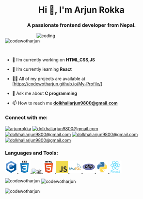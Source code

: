 <h1 align="center">Hi 👋, I'm Arjun Rokka</h1>
<h3 align="center">A passionate frontend developer from Nepal.</h3>
<img align="right" alt="coding" width="400" src="https://cdn.dribbble.com/users/1162077/screenshots/3848914/programmer.gif">

<p align="left"> <img src="https://komarev.com/ghpvc/?username=codewotharjun&label=Profile%20views&color=0e75b6&style=flat" alt="codewotharjun" /> </p>

<p align="left"> <a href="https://twitter.com/" target="blank"><img src="https://img.shields.io/twitter/follow/?logo=twitter&style=for-the-badge" alt="" /></a> </p>

- 🔭 I’m currently working on **HTML,CSS,JS**

- 🌱 I’m currently learning **React**

- 👨‍💻 All of my projects are available at [https://codewotharjun.github.io/My-Profile/]

- 💬 Ask me about **C programming**

- 📫 How to reach me **dolkhaliarjun9800@gmail.com**

<h3 align="left">Connect with me:</h3>
<p align="left">
<a href="https://www.facebook.com/arjun.rokka.188" target="blank"><img align="center" src="https://raw.githubusercontent.com/rahuldkjain/github-profile-readme-generator/master/src/images/icons/Social/facebook.svg" alt="arjunrokka" height="30" width="40" /></a>
<a href="https://www.hackerrank.com/dolkhaliarjun9800@gmail.com" target="blank"><img align="center" src="https://raw.githubusercontent.com/rahuldkjain/github-profile-readme-generator/master/src/images/icons/Social/hackerrank.svg" alt="dolkhaliarjun9800@gmail.com" height="30" width="40" /></a>
<a href="https://codeforces.com/profile/dolkhaliarjun9800@gmail.com" target="blank"><img align="center" src="https://raw.githubusercontent.com/rahuldkjain/github-profile-readme-generator/master/src/images/icons/Social/codeforces.svg" alt="dolkhaliarjun9800@gmail.com" height="30" width="40" /></a>
<a href="https://www.leetcode.com/dolkhaliarjun9800@gmail.com" target="blank"><img align="center" src="https://raw.githubusercontent.com/rahuldkjain/github-profile-readme-generator/master/src/images/icons/Social/leet-code.svg" alt="dolkhaliarjun9800@gmail.com" height="30" width="40" /></a>
<a href="https://www.hackerearth.com/dolkhaliarjun9800@gmail.com" target="blank"><img align="center" src="https://raw.githubusercontent.com/rahuldkjain/github-profile-readme-generator/master/src/images/icons/Social/hackerearth.svg" alt="dolkhaliarjun9800@gmail.com" height="30" width="40" /></a>
</p>

<h3 align="left">Languages and Tools:</h3>
<p align="left"> <a href="https://www.cprogramming.com/" target="_blank" rel="noreferrer"> <img src="https://raw.githubusercontent.com/devicons/devicon/master/icons/c/c-original.svg" alt="c" width="40" height="40"/> </a> <a href="https://www.w3schools.com/css/" target="_blank" rel="noreferrer"> <img src="https://raw.githubusercontent.com/devicons/devicon/master/icons/css3/css3-original-wordmark.svg" alt="css3" width="40" height="40"/> </a> <a href="https://git-scm.com/" target="_blank" rel="noreferrer"> <img src="https://www.vectorlogo.zone/logos/git-scm/git-scm-icon.svg" alt="git" width="40" height="40"/> </a> <a href="https://www.w3.org/html/" target="_blank" rel="noreferrer"> <img src="https://raw.githubusercontent.com/devicons/devicon/master/icons/html5/html5-original-wordmark.svg" alt="html5" width="40" height="40"/> </a> <a href="https://developer.mozilla.org/en-US/docs/Web/JavaScript" target="_blank" rel="noreferrer"> <img src="https://raw.githubusercontent.com/devicons/devicon/master/icons/javascript/javascript-original.svg" alt="javascript" width="40" height="40"/> </a> <a href="https://www.mysql.com/" target="_blank" rel="noreferrer"> <img src="https://raw.githubusercontent.com/devicons/devicon/master/icons/mysql/mysql-original-wordmark.svg" alt="mysql" width="40" height="40"/> </a> <a href="https://www.php.net" target="_blank" rel="noreferrer"> <img src="https://raw.githubusercontent.com/devicons/devicon/master/icons/php/php-original.svg" alt="php" width="40" height="40"/> </a> <a href="https://www.python.org" target="_blank" rel="noreferrer"> <img src="https://raw.githubusercontent.com/devicons/devicon/master/icons/python/python-original.svg" alt="python" width="40" height="40"/> </a> <a href="https://reactjs.org/" target="_blank" rel="noreferrer"> <img src="https://raw.githubusercontent.com/devicons/devicon/master/icons/react/react-original-wordmark.svg" alt="react" width="40" height="40"/> </a> </p>

<p><img align="left" src="https://github-readme-stats.vercel.app/api/top-langs?username=codewotharjun&show_icons=true&locale=en&layout=compact" alt="codewotharjun" /></p>

<p>&nbsp;<img align="center" src="https://github-readme-stats.vercel.app/api?username=codewotharjun&show_icons=true&locale=en" alt="codewotharjun" /></p>

<p><img align="center" src="https://github-readme-streak-stats.herokuapp.com/?user=codewotharjun&" alt="codewotharjun" /></p>
